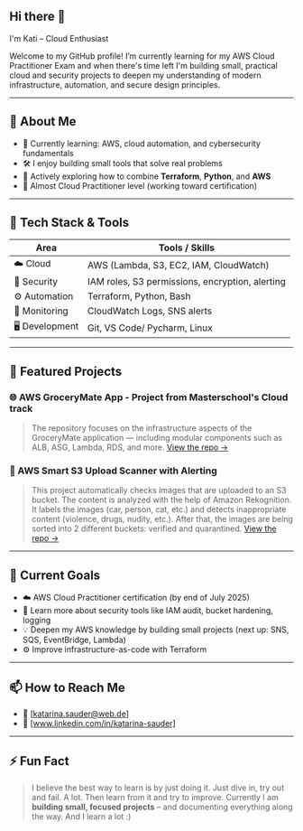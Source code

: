 ## Hi there 👋

I'm Kati – Cloud Enthusiast

Welcome to my GitHub profile! I’m currently learning for my AWS Cloud Practitioner Exam and when there's time left I'm building small, practical cloud and security projects to deepen my understanding of modern infrastructure, automation, and secure design principles.

---

## 🚀 About Me

- 🧠 Currently learning: AWS, cloud automation, and cybersecurity fundamentals
- 🛠️ I enjoy building small tools that solve real problems
- 🌱 Actively exploring how to combine **Terraform**, **Python**, and **AWS**
- 📘 Almost Cloud Practitioner level (working toward certification)

---

## 🧰 Tech Stack & Tools

| Area          | Tools / Skills                                |
|---------------|------------------------------------------------|
| ☁️ Cloud       | AWS (Lambda, S3, EC2, IAM, CloudWatch)         |
| 🔐 Security    | IAM roles, S3 permissions, encryption, alerting |
| ⚙️ Automation  | Terraform, Python, Bash                        |
| 🧪 Monitoring  | CloudWatch Logs, SNS alerts                    |
| 🖥️ Development | Git, VS Code/ Pycharm, Linux                           |

---

## 📂 Featured Projects


### 🌐 AWS GroceryMate App - Project from Masterschool's Cloud track
> The repository focuses on the infrastructure aspects of the GroceryMate application — including modular components such as ALB, ASG, Lambda, RDS, and more.
[View the repo →](https://github.com/Kati-Sauder/AWS_grocery)


### 🚫 AWS Smart S3 Upload Scanner with Alerting
> This project automatically checks images that are uploaded to an S3 bucket. The content is analyzed with the help of Amazon Rekognition. It labels the images (car, person, cat, etc.) and detects inappropriate content (violence, drugs, nudity, etc.). After that, the images are being sorted into 2 different buckets: verified and quarantined.
[View the repo →](https://github.com/Kati-Sauder/Smart-S3-Upload-Scanner-with-Alerting)

---

## 📌 Current Goals

- ☁️ AWS Cloud Practitioner certification (by end of July 2025)
- 🔐 Learn more about security tools like IAM audit, bucket hardening, logging
- 💡 Deepen my AWS knowledge by building small projects (next up: SNS, SQS, EventBridge, Lambda)
- ⚙️ Improve infrastructure-as-code with Terraform 

---

## 📫 How to Reach Me

- 📧 [katarina.sauder@web.de]
- 💼 [www.linkedin.com/in/katarina-sauder]

---

## ⚡ Fun Fact

> I believe the best way to learn is by just doing it. Just dive in, try out and fail. A lot. Then learn from it and try to improve. Currently I am **building small, focused projects** – and documenting everything along the way. And I learn a lot :) 
